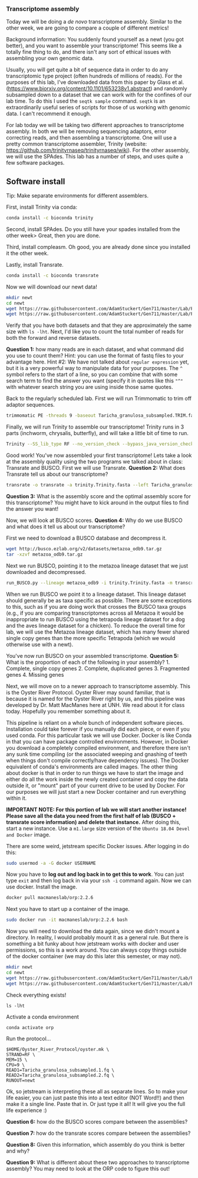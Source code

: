 ### Transcriptome assembly

Today we will be doing a *de novo* transcriptome assembly. Similar to the other week, we are going to compare a couple of different metrics!

Background information: You suddenly found yourself as a newt (you got better), and you want to assemble your transcriptome! This seems like a totally fine thing to do, and there isn't any sort of ethical issues with assembling your own genomic data. 

Usually, you will get quite a bit of sequence data in order to do any transcriptomic type project (often hundreds of millions of reads). For the purposes of this lab, I've downloaded data from this paper by Glass et al. (https://www.biorxiv.org/content/10.1101/653238v1.abstract) and randomly subsampled down to a dataset that we can work with for the confines of our lab time. To do this I used the `seqtk sample` command. `seqtk` is an extraordinarily useful series of scripts for those of us working with genomic data. I can't recommend it enough.


For lab today we will be taking two different approaches to transcriptome assembly. In both we will be removing sequencing adaptors, error correcting reads, and then assembling a transcriptome. One will use a pretty common transcriptome assembler, Trinity (website: https://github.com/trinityrnaseq/trinityrnaseq/wiki). For the other assembly, we will use the SPAdes. This lab has a number of steps, and uses quite a few software packages.

## Software install

Tip: Make separate environments for different assemblers.

First, install Trinity via conda:

```bash
conda install -c bioconda trinity
```

Second, install SPAdes. Do you still have your spades installed from the other week> Great, then you are done.

Third, install compleasm. Oh good, you are already done since you installed it the other week.

Lastly, install Transrate.

```bash
conda install -c bioconda transrate
```


Now we will download our newt data!

```bash
mkdir newt
cd newt
wget https://raw.githubusercontent.com/AdamStuckert/Gen711/master/Lab/Files/Taricha_granulosa_subsampled.1.fq
wget https://raw.githubusercontent.com/AdamStuckert/Gen711/master/Lab/Files/Taricha_granulosa_subsampled.2.fq
```

Verify that you have both datasets and that they are approximately the same size with `ls -lht`. Next, I'd like you to count the total number of reads for both the forward and reverse datasets. 

**Question 1:** how many reads are in each dataset, and what command did you use to count them? Hint: you can use the format of fastq files to your advantage here. Hint #2: We have not talked about `regular expression` yet, but it is a very powerful way to manipulate data for your purposes. The `^` symbol refers to the start of a line, so you can combine that with some search term to find the answer you want (specify it in quotes like this `"^"` with whatever search string you are using inside those same quotes.

Back to the regularly scheduled lab. First we will run Trimmomatic to trim off adaptor sequences.

```bash
trimmomatic PE -threads 9 -baseout Taricha_granulosa_subsampled.TRIM.fastq Taricha_granulosa_subsampled.1.fq Taricha_granulosa_subsampled.2.fq LEADING:3 TRAILING:3 ILLUMINACLIP:${MAKEDIR}/barcodes/barcodes.fa:2:30:10:8:TRUE MINLEN:25
```

Finally, we will run Trinity to assemble our transcriptome! Trinity runs in 3 parts (inchworm, chrysalis, butterfly), and will take a little bit of time to run.

```bash
Trinity --SS_lib_type RF --no_version_check --bypass_java_version_check --no_normalize_reads --seqType fq --output trinity/ --max_memory 20G --left Taricha_granulosa_subsampled.TRIM_1P.fastq  --right Taricha_granulosa_subsampled.TRIM_2P.fastq  --CPU 9 --inchworm_cpu 9 --full_cleanup
```

Good work! You've now assembled your first transcriptome! Lets take a look at the assembly quality using the two programs we talked about in class: Transrate and BUSCO. First we will use Transrate.  **Question 2:** What does Transrate tell us about our transcriptome?

```bash
transrate -o transrate -a trinity.Trinity.fasta --left Taricha_granulosa_subsampled.TRIM_1P.fastq  --right Taricha_granulosa_subsampled.TRIM_2P.fastq -t 9
```

**Question 3:** What is the assembly score and the optimal assembly score for this transcriptome? You might have to kick around in the output files to find the answer you want! 
 
Now, we will look at BUSCO scores. **Question 4:** Why do we use BUSCO and what does it tell us about our transcriptome?


First we need to download a BUSCO database and decompress it.

```bash
wget http://busco.ezlab.org/v2/datasets/metazoa_odb9.tar.gz
tar -xzvf metazoa_odb9.tar.gz
```

Next we run BUSCO, pointing it to the metazoa lineage dataset that we just downloaded and decompressed.

```bash
run_BUSCO.py --lineage metazoa_odb9 -i trinity.Trinity.fasta -m transcriptome --cpu 9 -o busco_trinity 
```

When we run BUSCO we point it to a lineage dataset. This lineage dataset should generally be as taxa specific as possible. There are some exceptions to this, such as if you are doing work that crosses the BUSCO taxa groups (e.g., if you are comparing transcriptomes across all Metazoa it would be inappropriate to run BUSCO using the tetrapoda lineage dataset for a dog and the aves lineage dataset for a chicken). To reduce the overall time for lab, we will use the Metazoa lineage dataset, which has many fewer shared single copy genes than the more specific Tetrapoda (which we would otherwise use with a newt).

You've now run BUSCO on your assembled transcriptome. **Question 5:** What is the proportion of each of the following in your assembly?
	1. Complete, single copy genes
	2. Complete, duplicated genes
	3. Fragmented genes
	4. Missing genes


Next, we will move on to a newer approach to transcriptome assembly. This is the Oyster River Protocol. Oyster River may sound familiar, that is because it is named for the Oyster River right by us, and this pipeline was developed by Dr. Matt MacManes here at UNH. We read about it for class today. Hopefully you remember something about it.

This pipeline is reliant on a whole bunch of independent software pieces. Installation could take forever if you manually did each piece, or even if you used conda. For this particular task we will use Docker. Docker is like Conda in that you can have package controlled environments. However, in Docker you download a completely compiled environment, and therefore there isn't any sunk time compiling (or the associated weeping and gnashing of teeth when things don't compile correctly/have dependency issues). The Docker equivalent of conda's environments are called images. The other thing about docker is that in order to run things we have to start the image and either do all the work inside the newly created container and copy the data outside it, or "mount" part of your current drive to be used by Docker. For our purposes we will just start a new Docker container and run everything within it.


**IMPORTANT NOTE: For this portion of lab we will start another instance! Please save all the data you need from the first half of lab (BUSCO + transrate score information) and delete that instance.** After doing this, start a new instance. Use a `m1.large` size version of the `Ubuntu 18.04 Devel and Docker` image.

There are some weird, jetstream specific Docker issues. After logging in do this:

```bash
sudo usermod -a -G docker USERNAME
```

Now you have to **log out and log back in to get this to work**. You can just type `exit` and then log back in via your `ssh -i` command again. Now we can use docker. Install the image.

```bash
docker pull macmaneslab/orp:2.2.6
```

Next you have to start up a container of the image. 

```bash
sudo docker run -it macmaneslab/orp:2.2.6 bash
```

Now you will need to download the data again, since we didn't mount a directory. In reality, I would probably mount it as a general rule. But there is something a bit funky about how jetstream works with docker and user permissions, so this is a work around. You can always copy things outside of the docker container (we may do this later this semester, or may not).

```bash
mkdir newt
cd newt
wget https://raw.githubusercontent.com/AdamStuckert/Gen711/master/Lab/Files/Taricha_granulosa_subsampled.1.fq
wget https://raw.githubusercontent.com/AdamStuckert/Gen711/master/Lab/Files/Taricha_granulosa_subsampled.2.fq
```

Check everything exists!

```
ls -lht
```

Activate a conda environment

```
conda activate orp
```

Run the protocol...

```
$HOME/Oyster_River_Protocol/oyster.mk \
STRAND=RF \
MEM=15 \
CPU=9 \   
READ1=Taricha_granulosa_subsampled.1.fq \
READ2=Taricha_granulosa_subsampled.2.fq \
RUNOUT=newt
```

Ok, so jetstream is interpreting these all as separate lines. So to make your life easier, you can just paste this into a text editor (NOT Word!!) and then make it a single line. Paste that in. Or just type it all! It will give you the full life experience :)

**Question 6:** how do the BUSCO scores compare between the assemblies?

**Question 7:** how do the transrate scores compare between the assemblies?

**Question 8:** Given this information, which assembly do you think is better and why?

**Question 9:** What is different about these two approaches to transcriptome assembly? You may need to look at the ORP code to figure this out!
